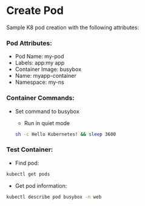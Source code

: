 # Create Pod

Sample K8 pod creation with the following attributes:

### Pod Attributes:

- Pod Name: my-pod 
- Labels: app:my app
- Container Image: busybox
- Name: myapp-container
- Namespace: my-ns

### Container Commands:

- Set command to busybox
    - Run in quiet mode

    ```bash
    sh -c Hello Kubernetes! && sleep 3600
    ```

### Test Container:

- Find pod:

```bash
kubectl get pods
```

- Get pod information:

```bash
kubectl describe pod busybox -n web
```